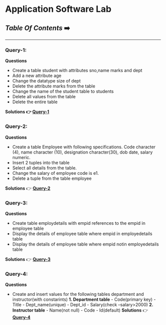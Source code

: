# Application Software Lab
##  *Table Of Contents*  ➡️
---
### Query-1:
**Questions**

- Create a table student with attributes sno,name marks and dept
- Add a new attribute age
- Change the datatype size of dept
- Delete the attribute marks from the table
- Change the name of the student table to students
- Delete all values from the table
- Delete the entire table

**Solutions
👉  [**Query-1**](https://github.com/injusticescorpio/cec_application_software_lab_1/blob/master/application%20software.sql)**

### Query-2:
**Questions**

-  Create a table Employee with following specifications.
   Code character (4), name character (10), designation character(30), dob date, salary numeric.
-  Insert 2 tuples into the table
-  Select all details from the table.
-  Change the salary of employee code is e1.
-  Delete a tuple from the table employee

**Solutions**
👉  [**Query-2**](https://github.com/injusticescorpio/cec_application_software_lab_1/blob/master/application%20software2.sql)

### Query-3:
**Questions**

-  Create table employdetails with empid references to the empid in employee table
-  Display the details of employee table where empid in employedetails table
-  Display the details of employee table where empid notin employedetails table

**Solutions**
👉  [**Query-3**](https://github.com/injusticescorpio/cec_application_software_lab_1/blob/master/application%20software3.sql)

### Query-4:
**Questions**
- Create and insert values for the following tables department and instructor(with constarints)
   **1. Department table**
      - Code(primary key)
      - Title 
      - Dept_name(unique)
      - Dept_id
      - Salary(check –salary>2000)
   **2.	Instructor table**
      - Name(not null)
      - Code
      - Id(default)
**Solutions**
👉  [**Query-4**](https://github.com/injusticescorpio/cec_application_software_lab_1/blob/master/application%20software4.sql)
